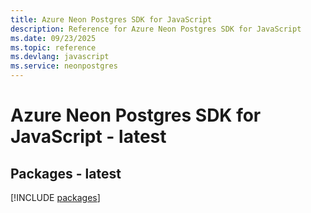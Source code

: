 ```yaml
---
title: Azure Neon Postgres SDK for JavaScript
description: Reference for Azure Neon Postgres SDK for JavaScript
ms.date: 09/23/2025
ms.topic: reference
ms.devlang: javascript
ms.service: neonpostgres
---
```

# Azure Neon Postgres SDK for JavaScript - latest
## Packages - latest
[!INCLUDE [packages](neon-postgres-index.md)]